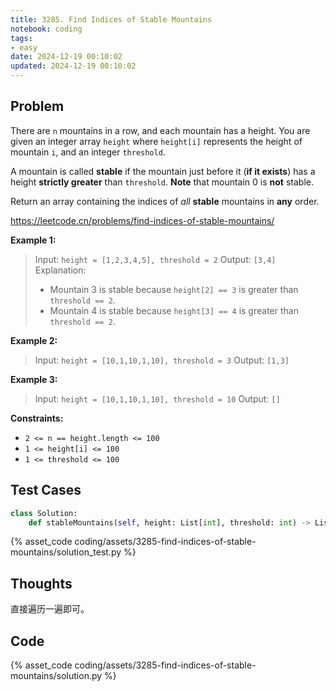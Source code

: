 ```yaml
---
title: 3285. Find Indices of Stable Mountains
notebook: coding
tags:
- easy
date: 2024-12-19 00:10:02
updated: 2024-12-19 00:10:02
---
```

## Problem

There are `n` mountains in a row, and each mountain has a height. You are given an integer array `height` where `height[i]` represents the height of mountain `i`, and an integer `threshold`.

A mountain is called **stable** if the mountain just before it (**if it exists**) has a height **strictly greater** than `threshold`. **Note** that mountain 0 is **not** stable.

Return an array containing the indices of _all_ **stable** mountains in **any** order.

<https://leetcode.cn/problems/find-indices-of-stable-mountains/>

**Example 1:**

> Input: `height = [1,2,3,4,5], threshold = 2`
> Output: `[3,4]`
> Explanation:
>
> - Mountain 3 is stable because `height[2] == 3` is greater than `threshold == 2`.
> - Mountain 4 is stable because `height[3] == 4` is greater than `threshold == 2`.

**Example 2:**

> Input: `height = [10,1,10,1,10], threshold = 3`
> Output: `[1,3]`

**Example 3:**

> Input: `height = [10,1,10,1,10], threshold = 10`
> Output: `[]`

**Constraints:**

- `2 <= n == height.length <= 100`
- `1 <= height[i] <= 100`
- `1 <= threshold <= 100`

## Test Cases

``` python
class Solution:
    def stableMountains(self, height: List[int], threshold: int) -> List[int]:
```

{% asset_code coding/assets/3285-find-indices-of-stable-mountains/solution_test.py %}

## Thoughts

直接遍历一遍即可。

## Code

{% asset_code coding/assets/3285-find-indices-of-stable-mountains/solution.py %}
